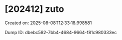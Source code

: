 # [202412] zuto

Created on: 2025-08-08T12:33:18.998581

Dump ID: dbebc582-7bb4-4684-9664-f81c980333ec
